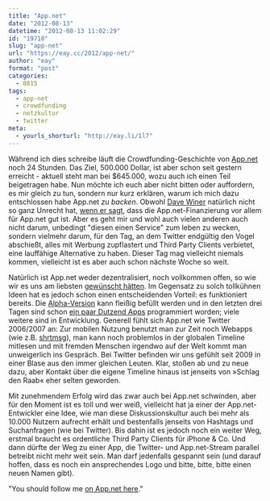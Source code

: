 ```yaml
---
title: "App.net"
date: "2012-08-13"
datetime: "2012-08-13 11:02:29"
id: "19718"
slug: "app-net"
url: "https://eay.cc/2012/app-net/"
author: "eay"
format: "post"
categories:
  - 0815
tags:
  - app-net
  - crowdfunding
  - netzkultur
  - twitter
meta:
  - yourls_shorturl: "http://eay.li/1l7"
---
```


Während ich dies schreibe läuft die Crowdfunding-Geschichte von [App.net](https://join.app.net/) noch 24 Stunden. Das Ziel, 500.000 Dollar, ist aber schon seit gestern erreicht - aktuell steht man bei $645.000, wozu auch ich einen Teil beigetragen habe. Nun möchte ich euch aber nicht bitten oder auffordern, es mir gleich zu tun, sondern nur kurz erklären, warum ich mich dazu entschlossen habe App.net _zu backen_. Obwohl [Dave Winer](http://scripting.com/) natürlich nicht so ganz Unrecht hat, [wenn er sagt](https://twitter.com/davewiner/status/223889698563698688), dass die App.net-Finanzierung vor allem für App.net gut ist. Aber es geht mir und wohl auch vielen anderen auch nicht darum, unbedingt "diesen einen Service" zum leben zu wecken, sondern vielmehr darum, für den Tag, an dem Twitter endgültig den Vogel abschießt, alles mit Werbung zupflastert und Third Party Clients verbietet, eine lauffähige Alternative zu haben. Dieser Tag mag vielleicht niemals kommen, vielleicht ist es aber auch schon nächste Woche so weit.

Natürlich ist App.net weder dezentralisiert, noch vollkommen offen, so wie wir es uns am liebsten [gewünscht hätten](//eay.cc/2012/profitgier-essen-apps-auf). Im Gegensatz zu solch tollkühnen Ideen hat es jedoch schon einen entscheidenden Vorteil: es funktioniert bereits. Die [Alpha-Version](https://alpha.app.net/) kann fleißig befüllt werden und in den letzten drei Tagen sind schon [ein paar Dutzend Apps](https://github.com/appdotnet/api-spec/wiki/Directory-of-third-party-devs-and-apps) programmiert worden; viele weitere sind in Entwicklung. Generell fühlt sich App.net wie Twitter 2006/2007 an: Zur mobilen Nutzung benutzt man zur Zeit noch Webapps (wie z.B. [shrtmsg](http://www.shrtmsg.com/)), man kann noch problemlos in der globalen Timeline mitlesen und mit fremden Menschen irgendwo auf der Welt kommt man unweigerlich ins Gespräch. Bei Twitter befinden wir uns gefühlt seit 2009 in einer Blase aus den immer gleichen Leuten. Klar, stoßen ab und zu neue dazu, aber Kontakt über die eigene Timeline hinaus ist jenseits von »Schlag den Raab« eher selten geworden.

Mit zunehmendem Erfolg wird das zwar auch bei App.net schwinden, aber für den Moment ist es toll und wer weiß, vielleicht hat ja einer der App.net-Entwickler eine Idee, wie man diese Diskussionskultur auch bei mehr als 10.000 Nutzern aufrecht erhält und bestenfalls jenseits von Hashtags und Suchanfragen (wie bei Twitter). Bis dahin ist es jedoch noch ein weiter Weg, erstmal braucht es ordentliche Third Party Clients für iPhone & Co. Und dann dürfte der Weg zu einer App, die Twitter- und App.net-Stream parallel betreibt nicht mehr weit sein. Man darf jedenfalls gespannt sein (und darauf hoffen, dass es noch ein ansprechendes Logo und bitte, bitte, bitte einen neuen Namen gibt).

"You should follow me [on App.net here](https://alpha.app.net/eay)."
